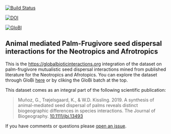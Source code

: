 [![Build Status](https://travis-ci.org/fgabriel1891/Palm-Frugivore_Interactions_Neo-Afrotropics.svg)](https://travis-ci.org/fgabriel1891/Palm-Frugivore_Interactions_Neo-Afrotropics)

[![DOI](https://zenodo.org/badge/121655873.svg)](https://zenodo.org/badge/latestdoi/121655873)

[![GloBI](http://api.globalbioticinteractions.org/interaction.svg?accordingTo=globi:fgabriel1891/Palm-Frugivore_Interactions_Neo-Afrotropics)](http://globalbioticinteractions.org/?accordingTo=globi:fgabriel1891/Palm-Frugivore_Interactions_Neo-Afrotropics) 

## Animal mediated Palm-Frugivore seed dispersal interactions for the Neotropics and Afrotropics

This is the https://globalbioticinteractions.org integration of the dataset on palm-frugivore mutualistic seed dispersal interactions mined from published literature for the Neotropics and Afrotopics. You can explore the dataset through GloBi [here](https://www.globalbioticinteractions.org/?accordingTo=globi%3Afgabriel1891%2FPalm-Frugivore_Interactions_Neo-Afrotropics&interactionType=interactsWith) or by cliking the GloBi batch at the top. 

This dataset comes as an integral part of the following scientific publication: 
 > Muñoz, G., Trøjelsgaard, K., & W.D. Kissling. 2019. A synthesis of animal-mediated seed dispersal of palms reveals distinct biogeographic differences in species interactions. The Journal of Biogeography. 	[10.1111/jbi.13493](10.1111/jbi.13493)



If you have comments or questions please [open an issue](https://github.com/fgabriel1891/Palm-Frugivore_Interactions_Neo-Afrotropics/issues/new).
